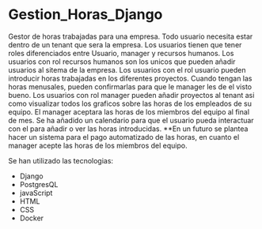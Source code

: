# Gestion_Horas_Django

Gestor de horas trabajadas para una empresa.
Todo usuario necesita estar dentro de un tenant que sera la empresa.
Los usuarios tienen que tener roles diferenciados entre Usuario, manager y recursos humanos.
Los usuarios con rol recursos humanos son los unicos que pueden añadir usuarios al sitema de la empresa.
Los usuarios con el rol usuario pueden introducir horas trabajadas en los diferentes proyectos. Cuando tengan las horas menusales, 
pueden confirmarlas para que le manager les de el visto bueno.
Los usuarios con rol manager pueden añadir proyectos al tenant asi como visualizar todos los graficos sobre las horas de los empleados de su equipo. 
El manager aceptara las horas de los miembros del equipo al final de mes.
Se ha añadido un calendario para que el usuario pueda interactuar con el para añadir o ver las horas introducidas.
**En un futuro se plantea hacer un sistema para el pago automatizado de las horas, en cuanto el manager acepte las horas de los miembros del equipo.

Se han utilizado las tecnologias:
- Django
- PostgresQL
- javaScript
- HTML
- CSS
- Docker
